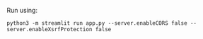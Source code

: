 Run using:


```
python3 -m streamlit run app.py --server.enableCORS false --server.enableXsrfProtection false
```
